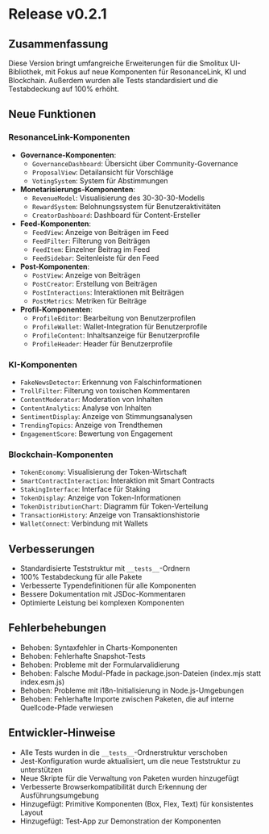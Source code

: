 # Release v0.2.1

## Zusammenfassung
Diese Version bringt umfangreiche Erweiterungen für die Smolitux UI-Bibliothek, mit Fokus auf neue Komponenten für ResonanceLink, KI und Blockchain. Außerdem wurden alle Tests standardisiert und die Testabdeckung auf 100% erhöht.

## Neue Funktionen

### ResonanceLink-Komponenten
- **Governance-Komponenten**:
  - `GovernanceDashboard`: Übersicht über Community-Governance
  - `ProposalView`: Detailansicht für Vorschläge
  - `VotingSystem`: System für Abstimmungen
- **Monetarisierungs-Komponenten**:
  - `RevenueModel`: Visualisierung des 30-30-30-Modells
  - `RewardSystem`: Belohnungssystem für Benutzeraktivitäten
  - `CreatorDashboard`: Dashboard für Content-Ersteller
- **Feed-Komponenten**:
  - `FeedView`: Anzeige von Beiträgen im Feed
  - `FeedFilter`: Filterung von Beiträgen
  - `FeedItem`: Einzelner Beitrag im Feed
  - `FeedSidebar`: Seitenleiste für den Feed
- **Post-Komponenten**:
  - `PostView`: Anzeige von Beiträgen
  - `PostCreator`: Erstellung von Beiträgen
  - `PostInteractions`: Interaktionen mit Beiträgen
  - `PostMetrics`: Metriken für Beiträge
- **Profil-Komponenten**:
  - `ProfileEditor`: Bearbeitung von Benutzerprofilen
  - `ProfileWallet`: Wallet-Integration für Benutzerprofile
  - `ProfileContent`: Inhaltsanzeige für Benutzerprofile
  - `ProfileHeader`: Header für Benutzerprofile

### KI-Komponenten
- `FakeNewsDetector`: Erkennung von Falschinformationen
- `TrollFilter`: Filterung von toxischen Kommentaren
- `ContentModerator`: Moderation von Inhalten
- `ContentAnalytics`: Analyse von Inhalten
- `SentimentDisplay`: Anzeige von Stimmungsanalysen
- `TrendingTopics`: Anzeige von Trendthemen
- `EngagementScore`: Bewertung von Engagement

### Blockchain-Komponenten
- `TokenEconomy`: Visualisierung der Token-Wirtschaft
- `SmartContractInteraction`: Interaktion mit Smart Contracts
- `StakingInterface`: Interface für Staking
- `TokenDisplay`: Anzeige von Token-Informationen
- `TokenDistributionChart`: Diagramm für Token-Verteilung
- `TransactionHistory`: Anzeige von Transaktionshistorie
- `WalletConnect`: Verbindung mit Wallets

## Verbesserungen
- Standardisierte Teststruktur mit `__tests__`-Ordnern
- 100% Testabdeckung für alle Pakete
- Verbesserte Typendefinitionen für alle Komponenten
- Bessere Dokumentation mit JSDoc-Kommentaren
- Optimierte Leistung bei komplexen Komponenten

## Fehlerbehebungen
- Behoben: Syntaxfehler in Charts-Komponenten
- Behoben: Fehlerhafte Snapshot-Tests
- Behoben: Probleme mit der Formularvalidierung
- Behoben: Falsche Modul-Pfade in package.json-Dateien (index.mjs statt index.esm.js)
- Behoben: Probleme mit i18n-Initialisierung in Node.js-Umgebungen
- Behoben: Fehlerhafte Importe zwischen Paketen, die auf interne Quellcode-Pfade verwiesen

## Entwickler-Hinweise
- Alle Tests wurden in die `__tests__`-Ordnerstruktur verschoben
- Jest-Konfiguration wurde aktualisiert, um die neue Teststruktur zu unterstützen
- Neue Skripte für die Verwaltung von Paketen wurden hinzugefügt
- Verbesserte Browserkompatibilität durch Erkennung der Ausführungsumgebung
- Hinzugefügt: Primitive Komponenten (Box, Flex, Text) für konsistentes Layout
- Hinzugefügt: Test-App zur Demonstration der Komponenten